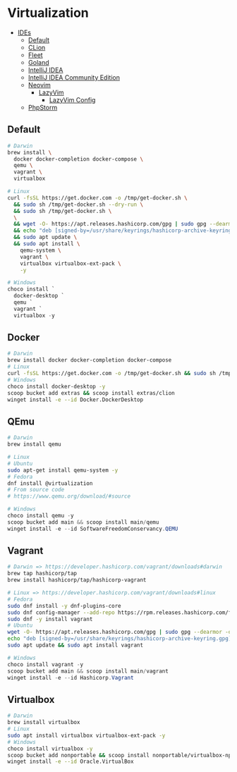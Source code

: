 # Virtualization

- [IDEs](#ides)
  - [Default](#default)
  - [CLion](#clion)
  - [Fleet](#fleet)
  - [Goland](#goland)
  - [IntelliJ IDEA](#intellij-idea)
  - [IntelliJ IDEA Community Edition](#intellij-idea-community-edition)
  - [Neovim](#neovim)
    - [LazyVim](#lazyvim)
        - [LazyVim Config](#lazyvim-config)
  - [PhpStorm](#phpstorm)

## Default

```bash
# Darwin
brew install \
  docker docker-completion docker-compose \
  qemu \
  vagrant \
  virtualbox
```

```bash
# Linux
curl -fsSL https://get.docker.com -o /tmp/get-docker.sh \
  && sudo sh /tmp/get-docker.sh --dry-run \
  && sudo sh /tmp/get-docker.sh \
  \
  && wget -O- https://apt.releases.hashicorp.com/gpg | sudo gpg --dearmor -o /usr/share/keyrings/hashicorp-archive-keyring.gpg \
  && echo "deb [signed-by=/usr/share/keyrings/hashicorp-archive-keyring.gpg] https://apt.releases.hashicorp.com $(lsb_release -cs) main" | sudo tee /etc/apt/sources.list.d/hashicorp.list \
  && sudo apt update \
  && sudo apt install \
    qemu-system \
    vagrant \
    virtualbox virtualbox-ext-pack \
    -y
```

```powershell
# Windows
choco install `
  docker-desktop `
  qemu `
  vagrant `
  virtualbox -y
```

## Docker

```bash
# Darwin
brew install docker docker-completion docker-compose
# Linux
curl -fsSL https://get.docker.com -o /tmp/get-docker.sh && sudo sh /tmp/get-docker.sh --dry-run
# Windows
choco install docker-desktop -y
scoop bucket add extras && scoop install extras/clion
winget install -e --id Docker.DockerDesktop
```

## QEmu

```bash
# Darwin
brew install qemu
```

```bash
# Linux
# Ubuntu
sudo apt-get install qemu-system -y
# Fedora
dnf install @virtualization
# From source code
# https://www.qemu.org/download/#source
```

```powershell
# Windows
choco install qemu -y
scoop bucket add main && scoop install main/qemu
winget install -e --id SoftwareFreedomConservancy.QEMU
```

## Vagrant

```bash
# Darwin => https://developer.hashicorp.com/vagrant/downloads#darwin
brew tap hashicorp/tap
brew install hashicorp/tap/hashicorp-vagrant
```

```bash
# Linux => https://developer.hashicorp.com/vagrant/downloads#linux
# Fedora
sudo dnf install -y dnf-plugins-core
sudo dnf config-manager --add-repo https://rpm.releases.hashicorp.com/fedora/hashicorp.repo
sudo dnf -y install vagrant
# Ubuntu
wget -O- https://apt.releases.hashicorp.com/gpg | sudo gpg --dearmor -o /usr/share/keyrings/hashicorp-archive-keyring.gpg
echo "deb [signed-by=/usr/share/keyrings/hashicorp-archive-keyring.gpg] https://apt.releases.hashicorp.com $(lsb_release -cs) main" | sudo tee /etc/apt/sources.list.d/hashicorp.list
sudo apt update && sudo apt install vagrant
```

```powershell
# Windows
choco install vagrant -y
scoop bucket add main && scoop install main/vagrant
winget install -e --id Hashicorp.Vagrant
```

## Virtualbox

```bash
# Darwin
brew install virtualbox
# Linux
sudo apt install virtualbox virtualbox-ext-pack -y
# Windows
choco install virtualbox -y
scoop bucket add nonportable && scoop install nonportable/virtualbox-np
winget install -e --id Oracle.VirtualBox
```
